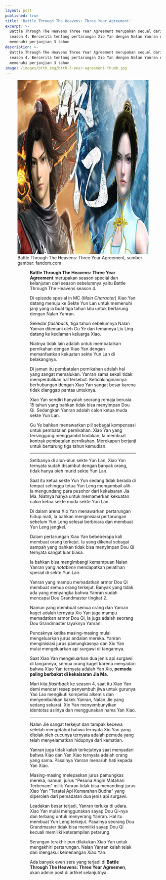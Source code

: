 ```yaml
---
layout: post
published: true
title: 'Battle Through The Heavens: Three Year Agreement'
excerpt: >-
  Battle Through The Heavens Three Year Agreement merupakan sequel dari BTTH
  season 4. Bercerita tentang pertarungan Xio Yan dengan Nalan Yanran untuk
  memenuhi perjanjian 3 tahun
description: >-
  Battle Through The Heavens Three Year Agreement merupakan sequel dari BTTH
  season 4. Bercerita tentang pertarungan Xio Yan dengan Nalan Yanran untuk
  memenuhi perjanjian 3 tahun
image: /images/btth_img/btth-3-year-agreement-thumb.jpg
---
```


<figure>
  <img src="/images/btth_img/btth-3-year-agreement.jpg" width="1000" height="562"/>
  <figcaption>Battle Through The Heavens: Three Year Agreement, sumber gambar: fandom.com</figcaption>
<figure>

**Battle Through The Heavens: Three Year Agreement** merupakan season special dan kelanjutan dari season sebelumnya yaitu Battle Through The Heavens season 4.

Di episode spesial in MC (_Main Character_) Xiao Yan datang menuju ke Sekte Yun Lan untuk memenuhi janji yang ia buat tiga tahun lalu untuk bertarung dengan Nalan Yanran.

Sekedar _flashback_, tiga tahun sebelumnya Nalan Yanran ditemani oleh Gu Ye dan temannya Liu Ling datang ke kediaman keluarga Xiao.

Niatnya tidak lain adalah untuk membatalkan pernikahan dengan Xiao Yan dengan memanfaatkan kekuatan sekte Yun Lan di belakangnya.

Di jaman itu pembatalan pernikahan adalah hal yang sangat memalukan. Yanran sama sekali tidak memperdulikan hal tersebut. Ketidakinginannya berhubungan dengan Xiao Yan sangat besar karena tidak dianggap pantas untuknya.

Xiao Yan sendiri hanyalah seorang remaja berusia 15 tahun yang bahkan tidak bisa menyimpan Dou Qi. Sedangkan Yanran adalah calon ketua muda sekte Yun Lan.

Gu Ye bahkan menawarkan pill sebagai kompensasi untuk pembatalan pernikahan. Xiao Yan yang tersinggung menggambil tindakan, Ia membuat kontrak pembatalan pernikahan. Merekapun berjanji untuk bertarung tiga tahun kemudian.

---

Setibanya di alun-alun sekte Yun Lan, Xiao Yan ternyata sudah disambut dengan banyak orang, tidak hanya oleh murid sekte Yun Lan.

Saat itu ketua sekte Yun Yun sedang tidak berada di tempat sehingga tetua Yun Leng mengambail alih. Ia mengundang para pesohor dari kekaisaran Jia Ma. Niatnya hanya untuk memamerkan kekuatan calon ketua sekte muda sekte Yun Lan.

Di dalam arena Xio Yan menawarkan pertarungan hidup mati, Ia bahkan menginisiasi pertarungan sebelum Yun Leng selesai berbicara dan membuat Yun Leng jengkel.

Dalam pertarungan Xiao Yan bebeberapa kali membuat orang terkejut. Ia yang dikenal sebagai sampah yang bahkan tidak bisa menyimpan Dou Qi ternyata sangat luar biasa. 

Ia bahkan bisa mengimbangi kemampuan Nalan Yanran yang _notabene_ mendapatkan pelatihan spesial di sekte Yun Lan.

Yanran yang mampu memadatkan armor Dou Qi membuat semua orang terkejut. Banyak yang tidak ada yang menyangka bahwa Yanran sudah mencapai Dou Grandmaster tingkat 2.

Namun yang membuat semua orang dan Yanran kaget adalah ternyata Xio Yan juga mampu memadatkan armor Dou Qi, Ia juga adalah seorang Dou Grandmaster layaknya Yanran.

Puncaknya ketika masing-masing mulai mengeluarkan jurus andalan mereka. Yanran menginisiasi jurus pamungkasnya dan Xio Yan mulai mengeluarkan api surgawi di tangannya.

Saat Xiao Yan mengeluarkan dua jenis api surgawi di tangannya, semua orang kaget karena menyadari bahwa Xiao Yan ternyata adalah Yan Xio, **pemuda paling berbakat di kekaisaran Jia Ma**.

Mari kita _flashback_ ke season 4, saat itu Xiao Yan demi mencari resep penyembuh jiwa untuk gurunya Yao Lao mengikuti kompetisi alkemis dan menyembuhkan kakek Yanran, Nalan Jie yang sedang sekarat. Xio Yan menyembunyikan identotas aslinya dan menggunakan nama Yan Xiao.

---

Nalan Jie sangat terkejut dan tampak kecewa setelah mengetahui bahwa ternyata Xio Yan yang ditolak oleh cucunya ternyata adalah pemuda yang telah menyelamatkan hidupnya dari kematian.

Yanran juga tidak kalah terkejutnya saat menyadari bahwa Xiao dan Yan Xiao ternyata adalah orang yang sama. Pasalnya Yanran menaruh hati kepada Yan Xiao.

Masing-masing melepaskan jurus pamungkas mereka, namun, jurus "Pesona Angin Matahari Terbenam" milik Yanran tidak bisa menandingi jurus Xiao Yan "Teratai Api Kemarahan Budha" yang diperoleh dari pemadatan dua jenis api surgawi.

Leadakan besar terjadi, Yanran terluka di udara. Xiao Yan mulai menggunakan sayap Dou Qi-nya dan terbang untuk menyerang Yanran. Hal itu membuat Yun Leng terkejut. Pasalnya seorang Dou Grandmaster tidak bisa memiliki sayap Dou Qi kecuali memiliki keterampilan petarung.

Serangan terakhir pun dilakukan Xiao Yan untuk mengakhiri pertarungan. Nalan Yanran kalah telak dan mengakui kemenangan Xiao Yan.

Ada banyak even seru yang terjadi di **Battle Through The Heavens: Three Year Agreemen**, akan admin post di artikel selanjutnya.
